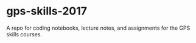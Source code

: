 # gps-skills-2017
A repo for coding notebooks, lecture notes, and assignments for the GPS skills courses. 

